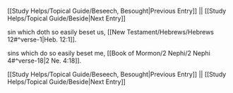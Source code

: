 [[Study Helps/Topical Guide/Beseech, Besought|Previous Entry]]  ||  [[Study Helps/Topical Guide/Beside|Next Entry]]

 sin which doth so easily beset us, [[New Testament/Hebrews/Hebrews 12#^verse-1|Heb. 12:1]].

 sins which do so easily beset me, [[Book of Mormon/2 Nephi/2 Nephi 4#^verse-18|2 Ne. 4:18]].

[[Study Helps/Topical Guide/Beseech, Besought|Previous Entry]]  ||  [[Study Helps/Topical Guide/Beside|Next Entry]]